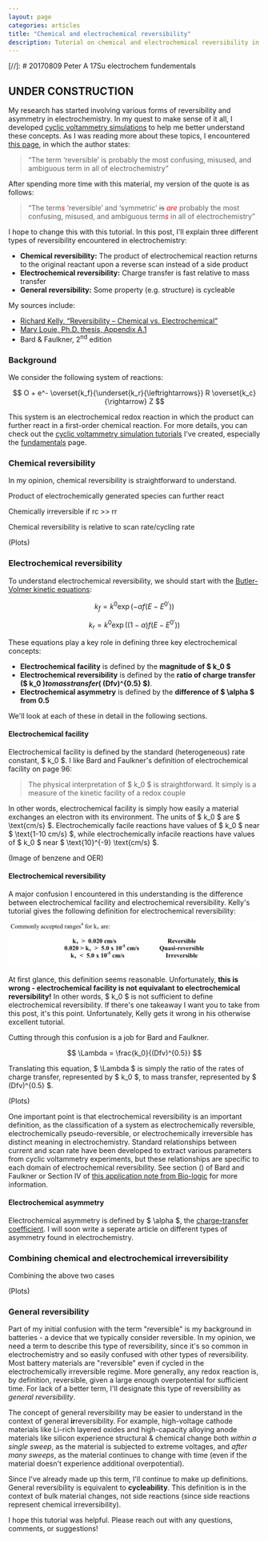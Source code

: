 ```yaml
---
layout: page
categories: articles
title: "Chemical and electrochemical reversibility"
description: Tutorial on chemical and electrochemical reversibility in cyclic voltammetry simulations
---
```


[//]: # 20170809 Peter A 17Su electrochem fundementals

## UNDER CONSTRUCTION

My research has started involving various forms of reversibility and asymmetry
in electrochemistry.
In my quest to make sense of it all, I developed
[cyclic voltammetry simulations](\cyclic_voltammetry_simulation\index)
to help me better understand these concepts.
As I was reading more about these topics, I encountered
[this page](http://www.asdlib.org/onlineArticles/ecourseware/Kelly_Potentiometry/PDF-4-Reversibility.pdf),
in which the author states:

> “The term ‘reversible’ is probably the most confusing, misused, and ambiguous term in all of electrochemistry”

After spending more time with this material, my version of the quote is as follows:

> “The term<span style="color:red">*s*</span> ‘reversible’ and ‘symmetric’ ~~is~~ <span style="color:red">*are*</span> probably the most confusing, misused, and ambiguous term<span style="color:red">*s*</span> in all of electrochemistry”

I hope to change this with this tutorial.
In this post, I'll explain three different types of reversibility encountered in electrochemistry:
- **Chemical reversibility:** The product of electrochemical reaction returns
to the original reactant upon a reverse scan instead of a side product
- **Electrochemical reversibility:** Charge transfer is fast relative to mass transfer
- **General reversibility:** Some property (e.g. structure) is cycleable

My sources include:
- [Richard Kelly, “Reversibility – Chemical vs. Electrochemical”](http://www.asdlib.org/onlineArticles/ecourseware/Kelly_Potentiometry/PDF-4-Reversibility.pdf)
- [Mary Louie, Ph.D. thesis, Appendix A.1](http://thesis.library.caltech.edu/6420/4/Appendix.pdf)
- Bard & Faulkner, 2<sup>nd</sup> edition

### Background

We consider the following system of reactions:

$$ O + e^- \overset{k_f}{\underset{k_r}{\leftrightarrows}} R \overset{k_c}{\rightarrow} Z $$

This system is an electrochemical redox reaction in which the
product can further react in a first-order chemical reaction.
For more details, you can check out the
[cyclic voltammetry simulation tutorials](/cyclic_voltammetry_simulation/index.html)
I've created, especially the
[fundamentals](/cyclic_voltammetry_simulation/fundamentals.html) page.

### Chemical reversibility

In my opinion, chemical reversibility is straightforward to understand.

Product of electrochemically generated species can further react

Chemically irreversible if rc >> rr

Chemical reversibility is relative to scan rate/cycling rate

(Plots)

### Electrochemical reversibility

To understand electrochemical reversibility, we should start with the
[Butler-Volmer kinetic equations](https://en.wikipedia.org/wiki/Butler–Volmer_equation):

$$ k_f = k^0 \exp\left({-\alpha f (E - E^{0'})}\right) $$

$$ k_r = k^0 \exp\left({(1-\alpha) f (E - E^{0'})}\right) $$

These equations play a key role in defining three key electrochemical concepts:
- **Electrochemical facility** is defined by the **magnitude of $ k_0 $**
- **Electrochemical reversibility** is defined by the **ratio of charge transfer**
**($ k_0 $) to mass transfer ($ (Dfv)^{0.5} $)**.
- **Electrochemical asymmetry** is defined by the **difference of $ \alpha $ from 0.5**

We'll look at each of these in detail in the following sections.

#### Electrochemical facility

Electrochemical facility is defined by the standard (heterogeneous) rate constant, $ k_0 $.
I like Bard and Faulkner's definition of electrochemical facility on page 96:
>The physical interpretation of $ k_0 $ is straightforward.
>It simply is a measure of the kinetic facility of a redox couple

In other words, electrochemical facility is simply how easily a material
exchanges an electron with its environment.
The units of $ k_0 $ are $ \text{cm/s} $.
Electrochemically facile reactions have values of
$ k_0 $ near $ \text{1-10 cm/s} $, while
electrochemically infacile reactions have values of
$ k_0 $ near $ \text{10}^{-9} \text{cm/s} $.

(Image of benzene and OER)

#### Electrochemical reversibility

A major confusion I encountered in this understanding is the difference between
electrochemical facility and electrochemical reversibility.
Kelly's tutorial gives the following definition for electrochemical reversibility:

![Kelly reversibility definition](/img/cyclic_voltammetry/kelly_rev.png)

At first glance, this definition seems reasonable.
Unfortunately, **this is wrong - electrochemical facility is not equivalant**
**to electrochemical reversibility!**
In other words, $ k_0 $ is not sufficient to define electrochemical reversibility.
If there's one takeaway I want you to take from this post, it's this point.
Unfortunately, Kelly gets it wrong in his otherwise excellent tutorial.

Cutting through this confusion is a job for Bard and Faulkner.

$$ \Lambda = \frac{k_0}{(Dfv)^{0.5}} $$

Translating this equation,
$ \Lambda $ is simply the ratio of the rates of charge transfer, represented by $ k_0 $,
 to mass transfer, represented by $ (Dfv)^{0.5} $.

 (Plots)

One important point is that electrochemical reversibility is an
important definition, as the classification of a system as electrochemically
reversible, electrochemically pseudo-reversible, or electrochemically
irreversible has distinct meaning in electrochemistry.
Standard relationships between current and scan rate have been developed
to extract various parameters from cyclic voltammetry experiments, but these
relationships are specific to each domain of electrochemical reversibility.
See section () of Bard and Faulkner or Section IV of
[this application note from Bio-logic](http://www.bio-logic.net/wp-content/uploads/20131128-Application_note_41-1.pdf)
for more information.

#### Electrochemical asymmetry

Electrochemical asymmetry is defined by $ \alpha $, the
[charge-transfer coefficient](https://en.wikipedia.org/wiki/Charge_transfer_coefficient).
I will soon write a seperate article on different types of asymmetry found
in electrochemistry.

### Combining chemical and electrochemical irreversibility

Combining the above two cases

(Plots)

### General reversibility

Part of my initial confusion with the term "reversible" is my background
in batteries - a device that we typically consider reversible.
In my opinion, we need a term to describe this type of reversibility,
since it's so common in electrochemistry and so easily confused with other
types of reversibility.
Most battery materials are "reversible" even if cycled in the
electrochemically irreversible regime.
More generally, any redox reaction is, by definition, reversible,
given a large enough overpotential for sufficient time.
For lack of a better term, I'll designate this type of reversibility as
*general reversibility*.

The concept of general reversibility may be easier to understand in the
context of general **ir**reversibility.
For example, high-voltage cathode materials like Li-rich layered oxides and
high-capacity alloying anode materials like silicon experience
structural & chemical change both *within a single sweep*,
as the material is subjected to extreme voltages,
and *after many sweeps*, as the material continues to change with time
(even if the material doesn't experience additional overpotential).

Since I've already made up this term, I'll continue to make up definitions.
General reversibility is equivalent to **cycleability**.
This definition is in the context of bulk material changes, not
side reactions (since side reactions represent chemical irreversibility).

I hope this tutorial was helpful. Please reach out with any questions, comments, or suggestions!
